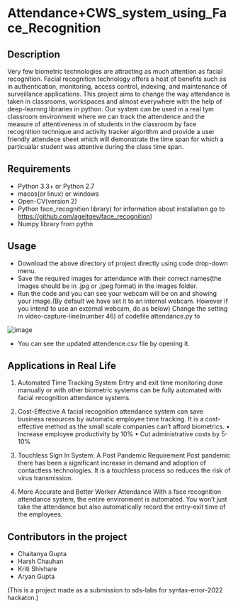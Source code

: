 # Attendance+CWS_system_using_Face_Recognition
## Description
Very few biometric technologies are attracting as much attention as facial recognition. Facial recognition technology offers a host of benefits such as in authentication, monitoring, access control, indexing, and maintenance of surveillance applications. This project aims to change the way attendance is taken in classrooms, workspaces and almost everywhere with the help of deep-learnng libraries in python.
Our system can be used in a real tym classroom environment where we can track the attendence and the measure of attentiveness in of students in the classroom by face recognition technique and activity tracker algorithm and provide a user friendly attendece sheet which will demonstrate the time span for which a particualar student was attentive during the class time span.

## Requirements
- Python 3.3+ or Python 2.7
- macos(or linux) or windows 
- Open-CV(version 2)
- Python face_recognition library( for information about installation go to https://github.com/ageitgey/face_recognition)
- Numpy library from pythn

## Usage
- Download the above directory of project directly using code drop-down menu.
- Save the required images for attendance with their correct names(the images should be in .jpg or .jpeg format) in the images folder.
- Run the code and you can see your webcam will be on and showing your image.(By default we have set it to an internal webcam. However if you intend to use an external webcam, do as below)
Change the setting in video-capture-line(number 46) of codefile attendance.py to

 ![image](https://user-images.githubusercontent.com/97878444/158023679-2c25e411-e37e-43c9-861b-5a3ae633fe92.png)

- You can see the updated attendence.csv file by opening it.

## Applications in Real Life
1. Automated Time Tracking System
Entry and exit time monitoring done manually or with other biometric systems can be fully automated with facial recognition attendance systems. 
2. Cost-Effective
A facial recognition attendance system can save business resources by automatic employee time tracking. It is a cost-effective method as the small scale companies can’t afford biometrics. 
•	Increase employee productivity by 10%
•	Cut administrative costs by 5-10%

3. Touchless Sign In System: A Post Pandemic Requirement
Post pandemic there has been a significant increase in demand and adoption of contactless technologies. It is a touchless process so reduces the risk of virus transmission.
5. More Accurate and Better Worker Attendance
With a face recognition attendance system, the entire environment is automated. You won’t just take the attendance but also automatically record the entry-exit time of the employees. 

## Contributors in the project
- Chaitanya Gupta
- Harsh Chauhan
- Kriti Shivhare
- Aryan Gupta

(This is a project made as a submission to sds-labs for syntax-error-2022 hackaton.)
